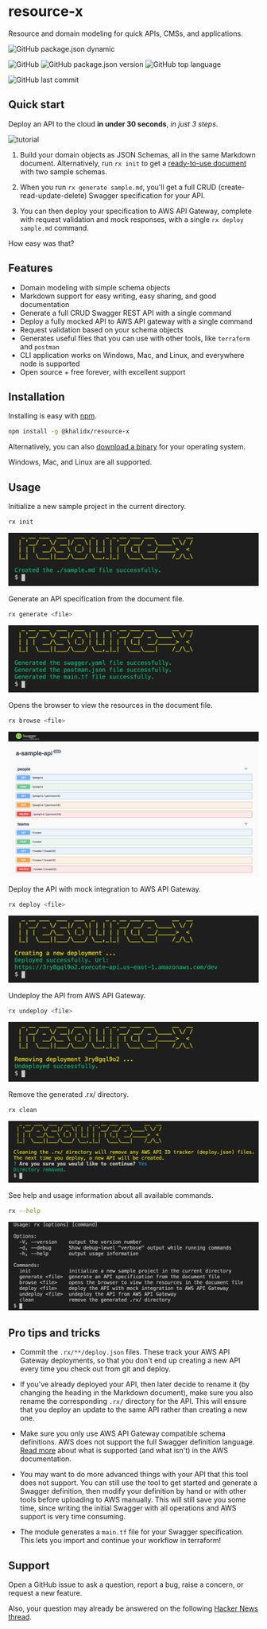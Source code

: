 # resource-x

Resource and domain modeling for quick APIs, CMSs, and applications.

![GitHub package.json dynamic](https://img.shields.io/github/package-json/keywords/khalidx/resource-x.svg?style=flat-square)

![GitHub](https://img.shields.io/github/license/khalidx/resource-x.svg?style=flat-square)
![GitHub package.json version](https://img.shields.io/github/package-json/v/khalidx/resource-x.svg?style=flat-square)
![GitHub top language](https://img.shields.io/github/languages/top/khalidx/resource-x.svg?style=flat-square)

![GitHub last commit](https://img.shields.io/github/last-commit/khalidx/resource-x.svg?style=flat-square)

## Quick start

Deploy an API to the cloud **in under 30 seconds**, *in just 3 steps*.

![tutorial](./doc/tutorial.gif)

1) Build your domain objects as JSON Schemas, all in the same Markdown document. Alternatively, run `rx init` to get a [ready-to-use document](./sample.md) with two sample schemas.
   
2) When you run `rx generate sample.md`, you'll get a full CRUD (create-read-update-delete) Swagger specification for your API.

3) You can then deploy your specification to AWS API Gateway, complete with request validation and mock responses, with a single `rx deploy sample.md` command.

How easy was that?

## Features

- Domain modeling with simple schema objects
- Markdown support for easy writing, easy sharing, and good documentation
- Generate a full CRUD Swagger REST API with a single command
- Deploy a fully mocked API to AWS API gateway with a single command
- Request validation based on your schema objects
- Generates useful files that you can use with other tools, like `terraform` and `postman`
- CLI application works on Windows, Mac, and Linux, and everywhere node is supported
- Open source + free forever, with excellent support

## Installation

Installing is easy with [npm](https://www.npmjs.com/package/@khalidx/resource-x).

```sh
npm install -g @khalidx/resource-x
```

Alternatively, you can also [download a binary](https://github.com/khalidx/resource-x/releases/latest) for your operating system.

Windows, Mac, and Linux are all supported.

## Usage

Initialize a new sample project in the current directory.

```sh
rx init
```

![init](./doc/init.png)

Generate an API specification from the document file.

```sh
rx generate <file>
```

![generate](./doc/generate.png)

Opens the browser to view the resources in the document file.

```sh
rx browse <file>
```

![browse](./doc/browse.png)

Deploy the API with mock integration to AWS API Gateway.

```sh
rx deploy <file>
```

![deploy](./doc/deploy.png)

Undeploy the API from AWS API Gateway.

```sh
rx undeploy <file>
```

![undeploy](./doc/undeploy.png)

Remove the generated .rx/ directory.

```sh
rx clean
```

![clean](./doc/clean.png)

See help and usage information about all available commands.

```sh
rx --help
```

![help](./doc/help.png)

## Pro tips and tricks

- Commit the `.rx/**/deploy.json` files. These track your AWS API Gateway deployments, so that you don't end up creating a new API every time you check out from git and deploy.

- If you've already deployed your API, then later decide to rename it (by changing the heading in the Markdown document), make sure you also rename the corresponding `.rx/` directory for the API. This will ensure that you deploy an update to the same API rather than creating a new one.

- Make sure you only use AWS API Gateway compatible schema definitions. AWS does not support the full Swagger definition language. [Read more](https://docs.aws.amazon.com/apigateway/latest/developerguide/api-gateway-known-issues.html#api-gateway-known-issues-rest-apis) about what is supported (and what isn't) in the AWS documentation.

- You may want to do more advanced things with your API that this tool does not support. You can still use the tool to get started and generate a Swagger definition, then modify your definition by hand or with other tools before uploading to AWS manually. This will still save you some time, since writing the initial Swagger with all operations and AWS support is very time consuming.

- The module generates a `main.tf` file for your Swagger specification. This lets you import and continue your workflow in terraform!

## Support

Open a GitHub issue to ask a question, report a bug, raise a concern, or request a new feature.

Also, your question may already be answered on the following [Hacker News thread](https://news.ycombinator.com/item?id=20322759).
